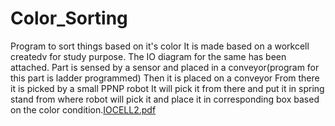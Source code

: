 # Color_Sorting
Program to sort things based on it's color
It is made based on a workcell createdv for study purpose.
The IO diagram for the same has been attached.
Part is sensed by a sensor and placed in a conveyor(program for this part is ladder programmed)
Then it is placed on a conveyor
From there it is picked by a small PPNP robot
It will pick it from there and put it in spring stand from where robot will pick it and place it in corresponding box based on the color condition.[IOCELL2.pdf](https://github.com/codedlaksh/Color_Sorting/files/8182927/IOCELL2.pdf)
